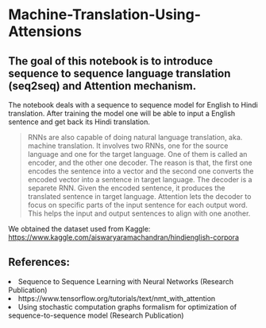 # Machine-Translation-Using-Attensions


## The goal of this notebook is to introduce sequence to sequence language translation (seq2seq) and Attention mechanism.
The notebook deals with a sequence to sequence model for English to Hindi translation. After training the model one will be able to input a English sentence and get back its Hindi translation.

>RNNs are also capable of doing natural language translation, aka. machine translation. It involves two RNNs, one for the source language and one for the target language. One of them is called an encoder, and the other one decoder. The reason is that, the first one encodes the sentence into a vector and the second one converts the encoded vector into a sentence in target language. The decoder is a separete RNN. Given the encoded sentence, it produces the translated sentence in target language. Attention lets the decoder to focus on specific parts of the input sentence for each output word. This helps the input and output sentences to align with one another.

We obtained the dataset used from Kaggle: https://www.kaggle.com/aiswaryaramachandran/hindienglish-corpora

<h2> References: </h2>
<li></a> Sequence to Sequence Learning with Neural Networks (Research Publication)</li>
<li></a> https://www.tensorflow.org/tutorials/text/nmt_with_attention </li>
<li></a> Using stochastic computation graphs formalism for optimization of sequence-to-sequence model (Research Publication) </li>
</ul>
